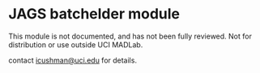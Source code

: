 # JAGS batchelder module

This module is not documented, and has not been fully reviewed. Not for distribution or use outside UCI MADLab.

contact icushman@uci.edu for details.
